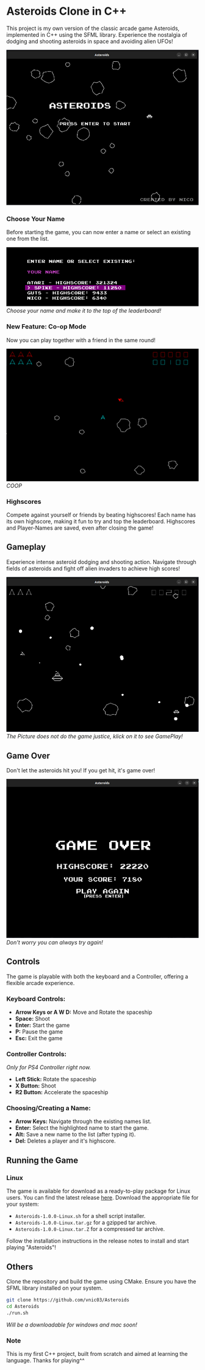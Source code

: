 # Asteroids Clone in C++

This project is my own version of the classic arcade game Asteroids, 
implemented in C++ using the SFML library. Experience the nostalgia 
of dodging and shooting asteroids in space and avoiding alien UFOs!

![Start Screen](assets/gameplay/start-screen.png)

### Choose Your Name
Before starting the game, you can now enter a name or select an 
existing one from the list.

![Choose Name](assets/gameplay/choose-name.png)
*Choose your name and make it to the top of the leaderboard!*

### New Feature: Co-op Mode

Now you can play together with a friend in the same round! 

![COOP](assets/gameplay/coop.png)
*COOP*


### Highscores
Compete against yourself or friends by beating highscores! Each name has 
its own highscore, making it fun to try and top the leaderboard.
Highscores and Player-Names  are saved, even after closing the game!

## Gameplay 

Experience intense asteroid dodging and shooting action.
Navigate through fields of asteroids and fight off alien 
invaders to achieve high scores!

[![Gameplay Screenshot](assets/gameplay/gameplay.png)](https://www.youtube.com/watch?v=26BmzsI9pHM)
*The Picture does not do the game justice, klick on it to see GamePlay!*

## Game Over 

Don't let the asteroids hit you! If you get hit, it's game over!

![Game Over Screenshot](assets/gameplay/game-over.png)
*Don't worry you can always try again!*

## Controls

The game is playable with both the keyboard and a
Controller, offering a flexible arcade experience.

### Keyboard Controls:

- **Arrow Keys or A W D:** Move and Rotate the spaceship
- **Space:** Shoot
- **Enter:** Start the game
- **P:** Pause the game
- **Esc:** Exit the game

### Controller Controls:

*Only for PS4 Controller right now.*

- **Left Stick:** Rotate the spaceship
- **X Button:** Shoot
- **R2 Button:** Accelerate the spaceship

### Choosing/Creating a Name:

- **Arrow Keys:** Navigate through the existing names list.
- **Enter:** Select the highlighted name to start the game.
- **Alt:** Save a new name to the list (after typing it).
- **Del:** Deletes a player and it's highscore.

## Running the Game

### Linux

The game is available for download as a ready-to-play package for Linux users. 
You can find the latest release [here](https://github.com/vnic03/Asteroids/releases/tag/v1.0.0). 
Download the appropriate file for your system:

- `Asteroids-1.0.0-Linux.sh` for a shell script installer.
- `Asteroids-1.0.0-Linux.tar.gz` for a gzipped tar archive.
- `Asteroids-1.0.0-Linux.tar.Z` for a compressed tar archive.

Follow the installation instructions in the release notes to install and start playing "Asteroids"!

## Others

Clone the repository and build the game using CMake. Ensure you have the SFML library installed on your system.

```bash
git clone https://github.com/vnic03/Asteroids
cd Asteroids
./run.sh
```

*Will be a downloadable for windows and mac soon!*

### Note

This is my first C++ project, built from scratch and aimed at learning the language. Thanks for playing^^
